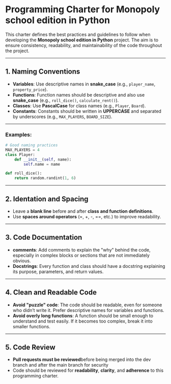 # Programming Charter for Monopoly school edition in Python

This charter defines the best practices and guidelines to follow when developing the **Monopoly school edition in Python** project. The aim is to ensure consistency, readability, and maintainability of the code throughout the project.

---

## 1. Naming Conventions

- **Variables**: Use descriptive names in **snake_case** (e.g., `player_name`, `property_price`).
- **Functions**: Function names should be descriptive and also use **snake_case** (e.g., `roll_dice()`, `calculate_rent()`).
- **Classes**: Use **PascalCase** for class names (e.g., `Player`, `Board`).
- **Constants**: Constants should be written in **UPPERCASE** and separated by underscores (e.g., `MAX_PLAYERS`, `BOARD_SIZE`).

---

### Examples:
```python
# Good naming practices
MAX_PLAYERS = 4
class Player:
    def __init__(self, name):
        self.name = name

def roll_dice():
    return random.randint(1, 6)
```

---

## 2. Identation and Spacing

- Leave a **blank line** before and after **class and function definitions**.
- Use **spaces around operators** (=, +, -, ==, etc.) to improve readability.

---

## 3. Code Documentation

- **comments**: Add comments to explain the "why" behind the code, especially in complex blocks or sections that are not immediately obvious.
- **Docstrings**: Every function and class should have a docstring explaining its purpose, parameters, and return values.

---

## 4. Clean and Readable Code

- **Avoid "puzzle" code**: The code should be readable, even for someone who didn’t write it. Prefer descriptive names for variables and functions.
- **Avoid overly long functions**: A function should be small enough to understand and test easily. If it becomes too complex, break it into smaller functions.

---

## 5. Code Review

- **Pull requests must be reviewed**before being merged into the dev branch and after the main branch for security
- Code should be reviewed for **readability**, **clarity**, and **adherence** to this programming charter.

